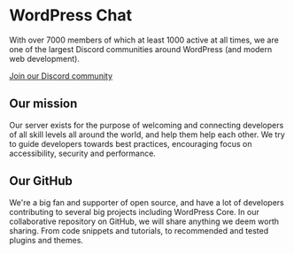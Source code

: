 # WordPress Chat

With over 7000 members of which at least 1000 active at all times, we are one of the largest Discord communities around WordPress (and modern web development).

[Join our Discord community](https://d.wpchat.dev/)

## Our mission

Our server exists for the purpose of welcoming and connecting developers of all skill levels all around the world, and help them help each other. We try to guide developers towards best practices, encouraging focus on accessibility, security and performance.

## Our GitHub

We're a big fan and supporter of open source, and have a lot of developers contributing to several big projects including WordPress Core. In our collaborative repository on GitHub, we will share anything we deem worth sharing. From code snippets and tutorials, to recommended and tested plugins and themes.
